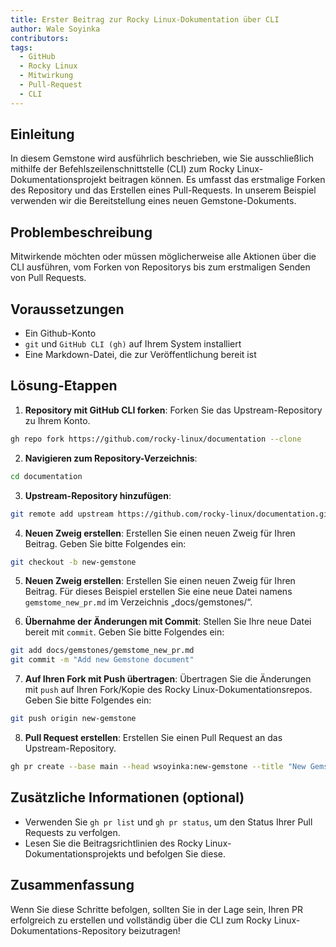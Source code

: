 ```yaml
---
title: Erster Beitrag zur Rocky Linux-Dokumentation über CLI
author: Wale Soyinka
contributors:
tags:
  - GitHub
  - Rocky Linux
  - Mitwirkung
  - Pull-Request
  - CLI
---
```


## Einleitung

In diesem Gemstone wird ausführlich beschrieben, wie Sie ausschließlich mithilfe der Befehlszeilenschnittstelle (CLI) zum Rocky Linux-Dokumentationsprojekt beitragen können. Es umfasst das erstmalige Forken des Repository und das Erstellen eines Pull-Requests.
In unserem Beispiel verwenden wir die Bereitstellung eines neuen Gemstone-Dokuments.

## Problembeschreibung

Mitwirkende möchten oder müssen möglicherweise alle Aktionen über die CLI ausführen, vom Forken von Repositorys bis zum erstmaligen Senden von Pull Requests.

## Voraussetzungen

- Ein Github-Konto
- `git` und `GitHub CLI (gh)` auf Ihrem System installiert
- Eine Markdown-Datei, die zur Veröffentlichung bereit ist

## Lösung-Etappen

1. **Repository mit GitHub CLI forken**:
  Forken Sie das Upstream-Repository zu Ihrem Konto.

  ```bash
  gh repo fork https://github.com/rocky-linux/documentation --clone
  ```

2. **Navigieren zum Repository-Verzeichnis**:

  ```bash
  cd documentation
  ```

3. **Upstream-Repository hinzufügen**:

  ```bash
  git remote add upstream https://github.com/rocky-linux/documentation.git
  ```

4. **Neuen Zweig erstellen**:
  Erstellen Sie einen neuen Zweig für Ihren Beitrag. Geben Sie bitte Folgendes ein:

  ```bash
  git checkout -b new-gemstone
  ```

5. **Neuen Zweig erstellen**:
  Erstellen Sie einen neuen Zweig für Ihren Beitrag.
  Für dieses Beispiel erstellen Sie eine neue Datei namens `gemstome_new_pr.md` im Verzeichnis „docs/gemstones/“.

6. **Übernahme der Änderungen mit Commit**:
  Stellen Sie Ihre neue Datei bereit mit `commit`. Geben Sie bitte Folgendes ein:

  ```bash
  git add docs/gemstones/gemstome_new_pr.md
  git commit -m "Add new Gemstone document"
  ```

7. **Auf Ihren Fork mit Push übertragen**:
  Übertragen Sie die Änderungen mit `push` auf Ihren Fork/Kopie des Rocky Linux-Dokumentationsrepos. Geben Sie bitte Folgendes ein:

  ```bash
  git push origin new-gemstone
  ```

8. **Pull Request erstellen**:
  Erstellen Sie einen Pull Request an das Upstream-Repository.

  ```bash
  gh pr create --base main --head wsoyinka:new-gemstone --title "New Gemstone: Creating PRs via CLI" --body "Guide on how to contribute to documentation using CLI"
  ```

## Zusätzliche Informationen (optional)

- Verwenden Sie `gh pr list` und `gh pr status`, um den Status Ihrer Pull Requests zu verfolgen.
- Lesen Sie die Beitragsrichtlinien des Rocky Linux-Dokumentationsprojekts und befolgen Sie diese.

## Zusammenfassung

Wenn Sie diese Schritte befolgen, sollten Sie in der Lage sein, Ihren PR erfolgreich zu erstellen und vollständig über die CLI zum Rocky Linux-Dokumentations-Repository beizutragen!
